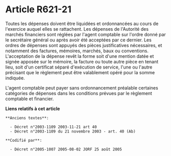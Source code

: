 # Article R621-21

Toutes les dépenses doivent être liquidées et ordonnancées au cours de l'exercice auquel elles se rattachent. Les dépenses de
l'Autorité des marchés financiers sont réglées par l'agent comptable sur l'ordre donné par le secrétaire général ou après
avoir été acceptées par ce dernier. Les ordres de dépenses sont appuyés des pièces justificatives nécessaires, et notamment
des factures, mémoires, marchés, baux ou conventions. L'acceptation de la dépense revêt la forme soit d'une mention datée et
signée apposée sur le mémoire, la facture ou toute autre pièce en tenant lieu, soit d'un certificat séparé d'exécution de
service, l'une ou l'autre précisant que le règlement peut être valablement opéré pour la somme indiquée.

L'agent comptable peut payer sans ordonnancement préalable certaines catégories de dépenses dans les conditions prévues par
le règlement comptable et financier.

**Liens relatifs à cet article**

	**Anciens textes**:

	  - Décret n°2003-1109 2003-11-21 art 40
	  - Décret n°2003-1109 du 21 novembre 2003 - art. 40 (Ab)

	**Codifié par**:

	  - Décret n°2005-1007 2005-08-02 JORF 25 août 2005
